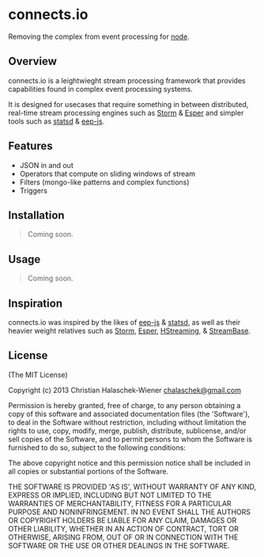 # **connects.io**

Removing the complex from event processing for [node](http://nodejs.org).

## Overview

connects.io is a leightwieght stream processing framework that provides capabilities found in complex event processing systems.

It is designed for usecases that require something in between distributed, real-time stream processing engines such as [Storm](https://github.com/nathanmarz/storm) & [Esper](http://esper.codehaus.org/) and simpler tools such as [statsd](https://github.com/etsy/statsd/) & [eep-js](https://github.com/darach/eep-js).

## Features
- JSON in and out
- Operators that compute on sliding windows of stream
- Filters (mongo-like patterns and complex functions)
- Triggers


## Installation

> Coming soon.

## Usage

> Coming soon.

## Inspiration

connects.io was inspired by the likes of [eep-js](https://github.com/darach/eep-js) & [statsd](https://github.com/etsy/statsd/), as well as their heavier weight relatives such as [Storm](https://github.com/nathanmarz/storm), [Esper](http://esper.codehaus.org/), [HStreaming](http://www.hstreaming.com/), & [StreamBase](http://www.streambase.com/).

## License

(The MIT License)

Copyright (c) 2013 Christian Halaschek-Wiener <chalaschek@gmail.com>

Permission is hereby granted, free of charge, to any person obtaining
a copy of this software and associated documentation files (the
'Software'), to deal in the Software without restriction, including
without limitation the rights to use, copy, modify, merge, publish,
distribute, sublicense, and/or sell copies of the Software, and to
permit persons to whom the Software is furnished to do so, subject to
the following conditions:

The above copyright notice and this permission notice shall be
included in all copies or substantial portions of the Software.

THE SOFTWARE IS PROVIDED 'AS IS', WITHOUT WARRANTY OF ANY KIND,
EXPRESS OR IMPLIED, INCLUDING BUT NOT LIMITED TO THE WARRANTIES OF
MERCHANTABILITY, FITNESS FOR A PARTICULAR PURPOSE AND NONINFRINGEMENT.
IN NO EVENT SHALL THE AUTHORS OR COPYRIGHT HOLDERS BE LIABLE FOR ANY
CLAIM, DAMAGES OR OTHER LIABILITY, WHETHER IN AN ACTION OF CONTRACT,
TORT OR OTHERWISE, ARISING FROM, OUT OF OR IN CONNECTION WITH THE
SOFTWARE OR THE USE OR OTHER DEALINGS IN THE SOFTWARE.